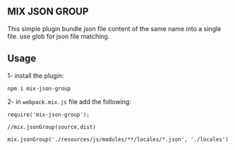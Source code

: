 ## MIX JSON GROUP

This simple plugin bundle json file content of the same name into a single file. use glob for json file matching.

## Usage

1- install the plugin:

`npm i mix-json-group`

2- in `webpack.mix.js` file add the following:

```
require('mix-json-group');

//mix.jsonGroup(source,dist)

mix.jsonGroup('./resources/js/modules/**/locales/*.json', './locales')
```
